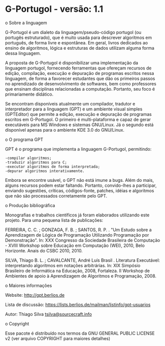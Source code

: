 G-Portugol - versão: 1.1
========================

o Sobre a linguagem

  G-Portugol é um dialeto da linguagem/pseudo-código portugol (ou
  portugês estruturado), que é muito usada para descrever algoritmos em
  português, de forma livre e espontânea. Em geral, livros dedicados ao ensino
  de algoritmos, lógica e estruturas de dados utilizam alguma forma
  dessa linguagem.

  A proposta de G-Portugol é disponibilizar uma implementação da
  linguagem portugol, fornecendo ferramentas que ofereçam recursos de edição,
  compilação, execução e depuração de programas escritos nessa linguagem, de
  forma a favorecer estudantes que dão os primeiros passos no aprendizado de
  desenvolvimento de softwares, bem como professores que ensinam disciplinas
  relacionadas a computação. Portanto, seu foco é primariamente didático.

  Se encontram disponíveis atualmente um compilador, tradutor e interpretador
  para a linguagem (GPT) e um ambiente visual simples (GPTEditor) que permite
  a edição, execução e depuração de programas escritos em G-Portugol. O
  primeiro é multi-plataforma e capaz de gerar executáveis para MS Windows e
  sistemas GNU/Linux. Já o segundo está disponível apenas para o ambiente KDE
  3.0 do GNU/Linux.

o O programa GPT

  GPT é o programa que implementa a linguagem G-Portugol, permitindo:

    -compilar algoritmos;
    -traduzir algoritmos para C;
    -executar algoritmos de forma interpretada;
    -depurar algoritmos interativamente.


  Embora se encontre usável, o GPT não está imune a bugs. Além do mais,
  alguns recursos podem estar faltando. Portanto, convido-lhes a participar,
  enviando sugestões, críticas, códigos-fonte, patches, idéias e algoritmos que
  não são processados corretamente pelo GPT.

o Produção bibliográfica

  Monografias e trabalhos científicos já foram elaborados utilizando este
  projeto. Para uma pequena lista de publicações:

  FERREIRA, C. C. ; GONZAGA, F. B. ; SANTOS, R. P. . "Um Estudo sobre a
  Aprendizagem de Lógica de Programação Utilizando Programação por
  Demonstração". In: XXX Congresso da Sociedade Brasileira de Computação -
  XVIII Workshop sobre Educação em Computação (WEI), 2010, Belo
  Horizonte. Anais do CSBC 2010, 2010.

  SILVA, Thiago B. L. ; CAVALCANTE, André Luís Brasil . Literatura Executável:
  interpretando algoritmos em notações arbitrárias. In: XIX Simpósio
  Brasileiro de Informática na Educação, 2008, Fortaleza. II Workshop de
  Ambientes de apoio à Aprendizagem de Algoritmos e Programação, 2008.


o Maiores informações

  Website: http://gpt.berlios.de

  Lista de discussão: https://lists.berlios.de/mailman/listinfo/gpt-usuarios

  Autor: Thiago Silva <tsilva@sourcecraft.info>

o Copyright

 Esse pacote é distribuído nos termos da GNU GENERAL PUBLIC LICENSE v2
 (ver arquivo COPYRIGHT para maiores detalhes)
